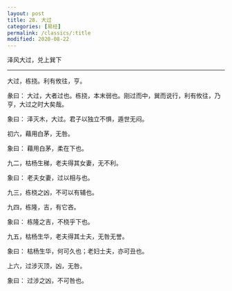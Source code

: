 ```yaml
---
layout: post
title: 28. 大过
categories: [易经]
permalink: /classics/:title
modified: 2020-08-22
---
```


泽风大过，兑上巽下

---

大过，栋挠。利有攸往，亨。

彖曰： 大过，大者过也。栋挠，本末弱也。刚过而中，巽而说行，利有攸往，乃亨，大过之时大矣哉。

象曰： 泽灭木，大过。君子以独立不惧，遁世无闷。

初六，藉用白茅，无咎。

象曰： 藉用白茅，柔在下也。

九二，枯杨生稊，老夫得其女妻，无不利。

象曰： 老夫女妻，过以相与也。

九三，栋桡之凶，不可以有辅也。

九四，栋隆，吉，有它吝。

象曰： 栋隆之吉，不桡乎下也。

九五，枯杨生华，老夫得其士夫，无咎无誉。

象曰： 枯杨生华，何可久也；老妇士夫，亦可丑也。

上六，过涉灭顶，凶，无咎。

象曰： 过涉之凶，不可咎也。

